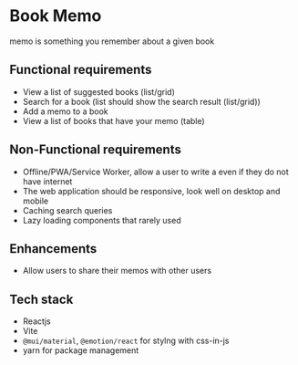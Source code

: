 # Book Memo
memo is something you remember about a given book

## Functional requirements
- View a list of suggested books (list/grid)
- Search for a book (list should show the search result (list/grid))
- Add a memo to a book
- View a list of books that have your memo (table)

## Non-Functional requirements
- Offline/PWA/Service Worker, allow a user to write a  even if they do not have internet
- The web application should be responsive, look well on desktop and mobile
- Caching search queries
- Lazy loading components that rarely used



## Enhancements
- Allow users to share their memos with other users


## Tech stack
- Reactjs
- Vite
- `@mui/material`, `@emotion/react` for stylng with css-in-js
- yarn for package management
